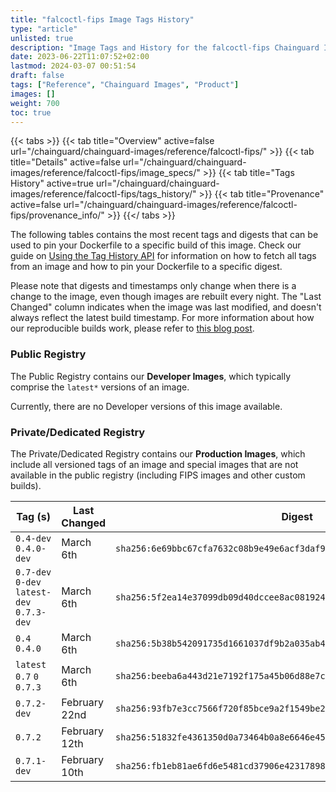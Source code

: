 ```yaml
---
title: "falcoctl-fips Image Tags History"
type: "article"
unlisted: true
description: "Image Tags and History for the falcoctl-fips Chainguard Image"
date: 2023-06-22T11:07:52+02:00
lastmod: 2024-03-07 00:51:54
draft: false
tags: ["Reference", "Chainguard Images", "Product"]
images: []
weight: 700
toc: true
---
```


{{< tabs >}}
{{< tab title="Overview" active=false url="/chainguard/chainguard-images/reference/falcoctl-fips/" >}}
{{< tab title="Details" active=false url="/chainguard/chainguard-images/reference/falcoctl-fips/image_specs/" >}}
{{< tab title="Tags History" active=true url="/chainguard/chainguard-images/reference/falcoctl-fips/tags_history/" >}}
{{< tab title="Provenance" active=false url="/chainguard/chainguard-images/reference/falcoctl-fips/provenance_info/" >}}
{{</ tabs >}}

The following tables contains the most recent tags and digests that can be used to pin your Dockerfile to a specific build of this image. Check our guide on [Using the Tag History API](/chainguard/chainguard-images/using-the-tag-history-api/) for information on how to fetch all tags from an image and how to pin your Dockerfile to a specific digest.

Please note that digests and timestamps only change when there is a change to the image, even though images are rebuilt every night. The "Last Changed" column indicates when the image was last modified, and doesn't always reflect the latest build timestamp. For more information about how our reproducible builds work, please refer to [this blog post](https://www.chainguard.dev/unchained/reproducing-chainguards-reproducible-image-builds).

### Public Registry
The Public Registry contains our **Developer Images**, which typically comprise the `latest*` versions of an image.

Currently, there are no Developer versions of this image available.

### Private/Dedicated Registry
The Private/Dedicated Registry contains our **Production Images**, which include all versioned tags of an image and special images that are not available in the public registry (including FIPS images and other custom builds).

| Tag (s)                                     | Last Changed  | Digest                                                                    |
|---------------------------------------------|---------------|---------------------------------------------------------------------------|
|  `0.4-dev` `0.4.0-dev`                      | March 6th     | `sha256:6e69bbc67cfa7632c08b9e49e6acf3daf94b105f0425e325695d963b033f6276` |
|  `0.7-dev` `0-dev` `latest-dev` `0.7.3-dev` | March 6th     | `sha256:5f2ea14e37099db09d40dccee8ac081924efec53ffe6e874e3de03a49ee4c5b9` |
|  `0.4` `0.4.0`                              | March 6th     | `sha256:5b38b542091735d1661037df9b2a035ab4c81da6a797eee37a02ce726fecbc09` |
|  `latest` `0.7` `0` `0.7.3`                 | March 6th     | `sha256:beeba6a443d21e7192f175a45b06d88e7cb1b37bc90ef1dc86912b5c7abfe212` |
|  `0.7.2-dev`                                | February 22nd | `sha256:93fb7e3cc7566f720f85bce9a2f1549be2a9af6e08bca30d820513fa66da784e` |
|  `0.7.2`                                    | February 12th | `sha256:51832fe4361350d0a73464b0a8e6646e45ebf0c7f220296b0171f9c4169e0074` |
|  `0.7.1-dev`                                | February 10th | `sha256:fb1eb81ae6fd6e5481cd37906e423178985457b3bb0998daa69e0a1e4321bb29` |

